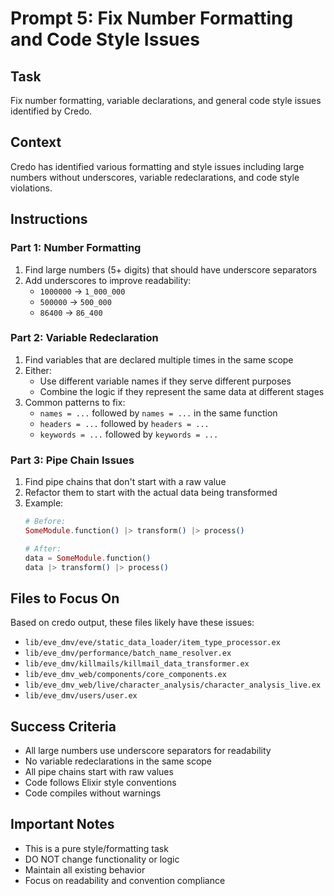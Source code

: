 # Prompt 5: Fix Number Formatting and Code Style Issues

## Task
Fix number formatting, variable declarations, and general code style issues identified by Credo.

## Context
Credo has identified various formatting and style issues including large numbers without underscores, variable redeclarations, and code style violations.

## Instructions

### Part 1: Number Formatting
1. Find large numbers (5+ digits) that should have underscore separators
2. Add underscores to improve readability:
   - `1000000` → `1_000_000`
   - `500000` → `500_000`
   - `86400` → `86_400`

### Part 2: Variable Redeclaration
1. Find variables that are declared multiple times in the same scope
2. Either:
   - Use different variable names if they serve different purposes
   - Combine the logic if they represent the same data at different stages
3. Common patterns to fix:
   - `names = ...` followed by `names = ...` in the same function
   - `headers = ...` followed by `headers = ...`
   - `keywords = ...` followed by `keywords = ...`

### Part 3: Pipe Chain Issues
1. Find pipe chains that don't start with a raw value
2. Refactor them to start with the actual data being transformed
3. Example:
   ```elixir
   # Before:
   SomeModule.function() |> transform() |> process()
   
   # After:
   data = SomeModule.function()
   data |> transform() |> process()
   ```

## Files to Focus On
Based on credo output, these files likely have these issues:
- `lib/eve_dmv/eve/static_data_loader/item_type_processor.ex`
- `lib/eve_dmv/performance/batch_name_resolver.ex`
- `lib/eve_dmv/killmails/killmail_data_transformer.ex`
- `lib/eve_dmv_web/components/core_components.ex`
- `lib/eve_dmv_web/live/character_analysis/character_analysis_live.ex`
- `lib/eve_dmv/users/user.ex`

## Success Criteria
- All large numbers use underscore separators for readability
- No variable redeclarations in the same scope
- All pipe chains start with raw values
- Code follows Elixir style conventions
- Code compiles without warnings

## Important Notes
- This is a pure style/formatting task
- DO NOT change functionality or logic
- Maintain all existing behavior
- Focus on readability and convention compliance